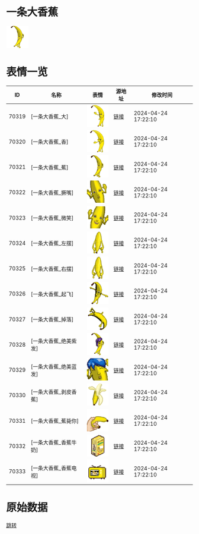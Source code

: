 # 一条大香蕉

<img src="./cover.png" height="60" alt="cover" />

# 表情一览

|ID|名称|表情|源地址|修改时间|
|----|----|----|----|----|
|70319|[一条大香蕉_大]|<img src="./pic/070319_%5B一条大香蕉_大%5D.png" height="60" alt="大"/>|[链接](https://i0.hdslb.com/bfs/garb/e6d49f369dd823635fb75178c97510252b98442b.png)|2024-04-24 17:22:10|
|70320|[一条大香蕉_香]|<img src="./pic/070320_%5B一条大香蕉_香%5D.png" height="60" alt="香"/>|[链接](https://i0.hdslb.com/bfs/garb/8008ded88b7bc57b44b7aa605b8dae957044b12d.png)|2024-04-24 17:22:10|
|70321|[一条大香蕉_蕉]|<img src="./pic/070321_%5B一条大香蕉_蕉%5D.png" height="60" alt="蕉"/>|[链接](https://i0.hdslb.com/bfs/garb/96b4ed2468d406753c82949cb87864fd91f80ad6.png)|2024-04-24 17:22:10|
|70322|[一条大香蕉_撅嘴]|<img src="./pic/070322_%5B一条大香蕉_撅嘴%5D.png" height="60" alt="撅嘴"/>|[链接](https://i0.hdslb.com/bfs/garb/e855c8fd1d1c75420ce113f0d8ae54f73958d790.png)|2024-04-24 17:22:10|
|70323|[一条大香蕉_微笑]|<img src="./pic/070323_%5B一条大香蕉_微笑%5D.png" height="60" alt="微笑"/>|[链接](https://i0.hdslb.com/bfs/garb/4ddcefdcd5e16c217fe847dfe6b4afee64a93e89.png)|2024-04-24 17:22:10|
|70324|[一条大香蕉_左摆]|<img src="./pic/070324_%5B一条大香蕉_左摆%5D.png" height="60" alt="左摆"/>|[链接](https://i0.hdslb.com/bfs/garb/2970a6375f9f96932e9b6890d8fe1b93a6d4038a.png)|2024-04-24 17:22:10|
|70325|[一条大香蕉_右摆]|<img src="./pic/070325_%5B一条大香蕉_右摆%5D.png" height="60" alt="右摆"/>|[链接](https://i0.hdslb.com/bfs/garb/cfe02286b3eeab72d66b421be79125e446299b20.png)|2024-04-24 17:22:10|
|70326|[一条大香蕉_起飞]|<img src="./pic/070326_%5B一条大香蕉_起飞%5D.png" height="60" alt="起飞"/>|[链接](https://i0.hdslb.com/bfs/garb/a5ad3729864fcae9ad204f78e00e3efd1aa394e9.png)|2024-04-24 17:22:10|
|70327|[一条大香蕉_掉落]|<img src="./pic/070327_%5B一条大香蕉_掉落%5D.png" height="60" alt="掉落"/>|[链接](https://i0.hdslb.com/bfs/garb/75731b36726b865f8695015bc4f541a225106e22.png)|2024-04-24 17:22:10|
|70328|[一条大香蕉_绝美紫发]|<img src="./pic/070328_%5B一条大香蕉_绝美紫发%5D.png" height="60" alt="绝美紫发"/>|[链接](https://i0.hdslb.com/bfs/garb/da548a4ad76fdcc6395ecf0afc18c7fbfe99a5f2.png)|2024-04-24 17:22:10|
|70329|[一条大香蕉_绝美蓝发]|<img src="./pic/070329_%5B一条大香蕉_绝美蓝发%5D.png" height="60" alt="绝美蓝发"/>|[链接](https://i0.hdslb.com/bfs/garb/9981014baa43f11e4d1e74ab7c1c52c6e5a1a1e5.png)|2024-04-24 17:22:10|
|70330|[一条大香蕉_剥皮香蕉]|<img src="./pic/070330_%5B一条大香蕉_剥皮香蕉%5D.png" height="60" alt="剥皮香蕉"/>|[链接](https://i0.hdslb.com/bfs/garb/c74b5171342c1a3b764153bc102d91476c137052.png)|2024-04-24 17:22:10|
|70331|[一条大香蕉_蕉毙你]|<img src="./pic/070331_%5B一条大香蕉_蕉毙你%5D.png" height="60" alt="蕉毙你"/>|[链接](https://i0.hdslb.com/bfs/garb/aa40136441ae678db387565add8cf4d20eab1d8f.png)|2024-04-24 17:22:10|
|70332|[一条大香蕉_香蕉牛奶]|<img src="./pic/070332_%5B一条大香蕉_香蕉牛奶%5D.png" height="60" alt="香蕉牛奶"/>|[链接](https://i0.hdslb.com/bfs/garb/4b495faa94fda1ad00f6d97db340d8a366aa3dbf.png)|2024-04-24 17:22:10|
|70333|[一条大香蕉_香蕉电视]|<img src="./pic/070333_%5B一条大香蕉_香蕉电视%5D.png" height="60" alt="香蕉电视"/>|[链接](https://i0.hdslb.com/bfs/garb/9fd41f975c2dc5c17bcdee8db34a87d000d92a7a.png)|2024-04-24 17:22:10|

# 原始数据

[跳转](./raw.json)

